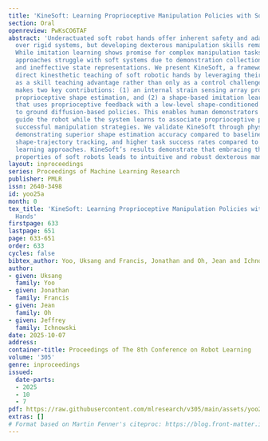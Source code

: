 ```yaml
---
title: 'KineSoft: Learning Proprioceptive Manipulation Policies with Soft Robot Hands'
section: Oral
openreview: PwKsCO6TAF
abstract: 'Underactuated soft robot hands offer inherent safety and adaptability advantages
  over rigid systems, but developing dexterous manipulation skills remains challenging.
  While imitation learning shows promise for complex manipulation tasks, traditional
  approaches struggle with soft systems due to demonstration collection challenges
  and ineffective state representations. We present KineSoft, a framework enabling
  direct kinesthetic teaching of soft robotic hands by leveraging their natural compliance
  as a skill teaching advantage rather than only as a control challenge. KineSoft
  makes two key contributions: (1) an internal strain sensing array providing occlusion-free
  proprioceptive shape estimation, and (2) a shape-based imitation learning framework
  that uses proprioceptive feedback with a low-level shape-conditioned controller
  to ground diffusion-based policies. This enables human demonstrators to physically
  guide the robot while the system learns to associate proprioceptive patterns with
  successful manipulation strategies. We validate KineSoft through physical experiments,
  demonstrating superior shape estimation accuracy compared to baseline methods, precise
  shape-trajectory tracking, and higher task success rates compared to baseline imitation
  learning approaches. KineSoft’s results demonstrate that embracing the inherent
  properties of soft robots leads to intuitive and robust dexterous manipulation capabilities.'
layout: inproceedings
series: Proceedings of Machine Learning Research
publisher: PMLR
issn: 2640-3498
id: yoo25a
month: 0
tex_title: 'KineSoft: Learning Proprioceptive Manipulation Policies with Soft Robot
  Hands'
firstpage: 633
lastpage: 651
page: 633-651
order: 633
cycles: false
bibtex_author: Yoo, Uksang and Francis, Jonathan and Oh, Jean and Ichnowski, Jeffrey
author:
- given: Uksang
  family: Yoo
- given: Jonathan
  family: Francis
- given: Jean
  family: Oh
- given: Jeffrey
  family: Ichnowski
date: 2025-10-07
address:
container-title: Proceedings of The 8th Conference on Robot Learning
volume: '305'
genre: inproceedings
issued:
  date-parts:
  - 2025
  - 10
  - 7
pdf: https://raw.githubusercontent.com/mlresearch/v305/main/assets/yoo25a/yoo25a.pdf
extras: []
# Format based on Martin Fenner's citeproc: https://blog.front-matter.io/posts/citeproc-yaml-for-bibliographies/
---
```

